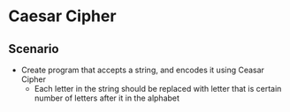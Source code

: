 # Caesar Cipher

## Scenario
- Create program that accepts a string, and encodes it using Ceasar Cipher
  - Each letter in the string should be replaced with letter that is certain number of letters after it in the alphabet
